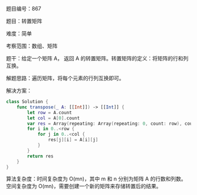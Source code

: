 题目编号：867

题目：转置矩阵

难度：简单

考察范围：数组、矩阵

题干：给定一个矩阵 A， 返回 A 的转置矩阵。转置矩阵的定义：将矩阵的行和列互换。

解题思路：遍历矩阵，将每个元素的行列互换即可。

解决方案：

```swift
class Solution {
    func transpose(_ A: [[Int]]) -> [[Int]] {
        let row = A.count
        let col = A[0].count
        var res = Array(repeating: Array(repeating: 0, count: row), count: col)
        for i in 0..<row {
            for j in 0..<col {
                res[j][i] = A[i][j]
            }
        }
        return res
    }
}
```

算法复杂度：时间复杂度为 O(mn)，其中 m 和 n 分别为矩阵 A 的行数和列数。空间复杂度为 O(mn)，需要创建一个新的矩阵来存储转置后的结果。